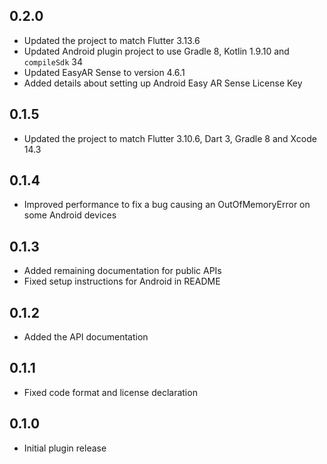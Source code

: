 ## 0.2.0

* Updated the project to match Flutter 3.13.6
* Updated Android plugin project to use Gradle 8, Kotlin 1.9.10 and `compileSdk` 34
* Updated EasyAR Sense to version 4.6.1
* Added details about setting up Android Easy AR Sense License Key

## 0.1.5

* Updated the project to match Flutter 3.10.6, Dart 3, Gradle 8 and Xcode 14.3

## 0.1.4

* Improved performance to fix a bug causing an OutOfMemoryError on some Android devices

## 0.1.3

* Added remaining documentation for public APIs
* Fixed setup instructions for Android in README  

## 0.1.2

* Added the API documentation

## 0.1.1

* Fixed code format and license declaration 

## 0.1.0

* Initial plugin release
